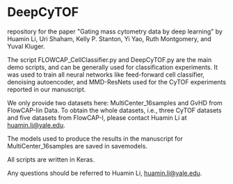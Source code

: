 # DeepCyTOF

repository for the paper "Gating mass cytometry data by deep learning" by Huamin Li, Uri Shaham, Kelly P. Stanton, Yi Yao, Ruth Montgomery, and Yuval Kluger.

The script FLOWCAP_CellClassifier.py and DeepCyTOF.py are the main demo scripts, and can be generally used for classification experiments. It was used to train 
all neural networks like feed-forward cell classifier, denoising autoencoder, and MMD-ResNets used for the CyTOF experiments reported in our manuscript.

We only provide two datasets here: MultiCenter_16samples and GvHD from FlowCAP-Iin Data. To obtain the whole datasets, i.e., three CyTOF datasets and five datasets from FlowCAP-I, please contact Huamin Li at huamin.li@yale.edu.

The models used to produce the results in the manuscript for MultiCenter_16samples are saved in savemodels.

All scripts are written in Keras.

Any questions should be referred to Huamin Li, huamin.li@yale.edu.
